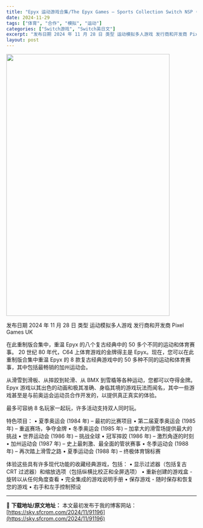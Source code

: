 ```yaml
---
title: "Epyx 运动游戏合集/The Epyx Games – Sports Collection Switch NSP (v1.0)中文"
date: 2024-11-29
tags: ["体育", "合作", "模拟", "运动"]
categories: ["Switch游戏", "Switch英日文"]
excerpt: "发布日期 2024 年 11 月 28 日 类型 运动模拟多人游戏 发行商和开发商 Pixel Games UK 在此重制版合集中，重温 Epyx 的八个复古经典中的 50 多个不同的运动和体育赛事。 20 世纪 80 年代，C64 上体育游戏的金牌得主是 Epyx。现在，您可以在此重制版合集中重温&hellip;"
layout: post
---
```


<img class="aligncenter size-full wp-image-91197" src="https://sky.sfcrom.com/wp-content/uploads/2024/11/2024112908020730.webp" alt="" width="432" height="692" />

发布日期 2024 年 11 月 28 日
类型 运动模拟多人游戏
发行商和开发商 Pixel Games UK

在此重制版合集中，重温 Epyx 的八个复古经典中的 50 多个不同的运动和体育赛事。
20 世纪 80 年代，C64 上体育游戏的金牌得主是 Epyx。现在，您可以在此重制版合集中重温 Epyx 的 8 款复古经典游戏中的 50 多种不同的运动和体育赛事，其中包括最畅销的加州运动会。

从滑雪到滑板、从摔跤到轮滑、从 BMX 到雪橇等各种运动，您都可以夺得金牌。Epyx 游戏以其出色的动画和极其准确、身临其境的游戏玩法而闻名，其中一些游戏甚至是与前奥运会运动员合作开发的，以提供真正真实的体验。

最多可容纳 8 名玩家一起玩，许多活动支持双人同时玩。

特色项目：
• 夏季奥运会 (1984 年) – 最初的比赛项目
• 第二届夏季奥运会 (1985 年) – 重返赛场，争夺金牌
• 冬季奥运会 (1985 年) – 加拿大的滑雪场提供最大的挑战
• 世界运动会 (1986 年) – 挑战全球
• 冠军摔跤 (1986 年) – 激烈角逐的时刻
• 加州运动会 (1987 年) – 史上最刺激、最全面的管状赛事
• 冬季运动会 (1988 年) – 再次踏上滑雪之路
• 夏季运动会 (1988 年) – 终极体育锦标赛

体验这些具有许多现代功能的收藏经典游戏，包括：
• 显示过滤器（包括复古 CRT 过滤器）和缩放选项（包括纵横比校正和全屏选项）
• 重新创建的游戏盒 - 旋转以从任何角度查看
• 完全集成的游戏说明手册
• 保存游戏 - 随时保存和恢复您的游戏
• 右手和左手控制预设

---
📖 **下载地址/原文地址：** 本文最初发布于我的博客网站：[https://sky.sfcrom.com/2024/11/91196](https://sky.sfcrom.com/2024/11/91196)
